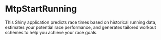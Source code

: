 # MtpStartRunning

This Shiny application predicts race times based on historical running data, estimates your potential race performance, and generates tailored workout schemes to help you achieve your race goals.
